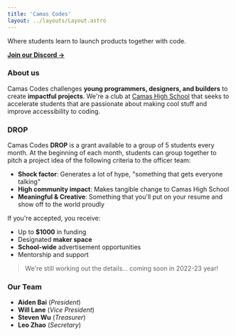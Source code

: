 ```yaml
---
title: 'Camas Codes'
layout: ../layouts/Layout.astro
---
```


Where students learn to launch products together with code.

[**Join our Discord →**](https://discord.gg/jeghTZ5)

### About us

Camas Codes challenges **young programmers, designers, and builders** to create **impactful projects**. We're a club at [Camas High School](https://camas.wednet.edu/schools/chs/) that seeks to accelerate students that are passionate about making cool stuff and improve accessibility to coding.

### DROP

Camas Codes **DROP** is a grant available to a group of 5 students every month. At the beginning of each month, students can group together to pitch a project idea of the following criteria to the officer team:

- **Shock factor**: Generates a lot of hype, "something that gets everyone talking"
- **High community impact**: Makes tangible change to Camas High School
- **Meaningful & Creative**: Something that you'll put on your resume and show off to the world proudly

If you're accepted, you receive:

- Up to **$1000** in funding
- Designated **maker space**
- **School-wide** advertisement opportunities
- Mentorship and support

> We're still working out the details... coming soon in 2022-23 year!

### Our Team

- **Aiden Bai** (_President_)
- **Will Lane** (_Vice President_)
- **Steven Wu** (_Treasurer_)
- **Leo Zhao** (_Secretary_)
